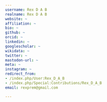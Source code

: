 ```yaml
---
username: Rex D A B
realname: Rex D A B
website: ~
affiliation: ~
bio: ~
github: ~
orcid: ~
linkedin: ~
googlescholar: ~
wikidata: ~
twitter: ~
mastodon-url: ~
meta: ~
instagram: ~
redirect_from:
- /index.php/User:Rex_D_A_B
- /index.php/Special:Contributions/Rex_D_A_B
email: rexprem@gmail.com

---
```

